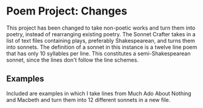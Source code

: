 # Poem Project: Changes

This project has been changed to take non-poetic works and turn them into poetry, instead of rearranging existing poetry. The Sonnet Crafter takes in a list of text files containing plays, preferably Shakespearean, and turns them into sonnets. The definition of a sonnet in this instance is a twelve line poem that has only 10 syllables per line. This constitutes a semi-Shakespearean sonnet, since the lines don't follow the line schemes.

## Examples

Included are examples in which I take lines from Much Ado About Nothing and Macbeth and turn them into 12 different sonnets in a new file.
